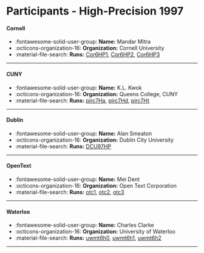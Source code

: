 # Participants - High-Precision 1997 

#### Cornell 
 - :fontawesome-solid-user-group: **Name:** Mandar Mitra 
 - :octicons-organization-16: **Organization:** Cornell University 
 - :material-file-search: **Runs:** [Cor6HP1](./runs.md#cor6hp1), [Cor6HP2](./runs.md#cor6hp2), [Cor6HP3](./runs.md#cor6hp3) 

---
#### CUNY 
 - :fontawesome-solid-user-group: **Name:** K.L. Kwok 
 - :octicons-organization-16: **Organization:** Queens College, CUNY 
 - :material-file-search: **Runs:** [pirc7Ha](./runs.md#pirc7ha), [pirc7Hd](./runs.md#pirc7hd), [pirc7Ht](./runs.md#pirc7ht) 

---
#### Dublin 
 - :fontawesome-solid-user-group: **Name:** Alan Smeaton 
 - :octicons-organization-16: **Organization:** Dublin City University 
 - :material-file-search: **Runs:** [DCU97HP](./runs.md#dcu97hp) 

---
#### OpenText 
 - :fontawesome-solid-user-group: **Name:** Mei Dent 
 - :octicons-organization-16: **Organization:** Open Text Corporation 
 - :material-file-search: **Runs:** [otc1](./runs.md#otc1), [otc2](./runs.md#otc2), [otc3](./runs.md#otc3) 

---
#### Waterloo 
 - :fontawesome-solid-user-group: **Name:** Charles Clarke 
 - :octicons-organization-16: **Organization:** University of Waterloo 
 - :material-file-search: **Runs:** [uwmt6h0](./runs.md#uwmt6h0), [uwmt6h1](./runs.md#uwmt6h1), [uwmt6h2](./runs.md#uwmt6h2) 

---
